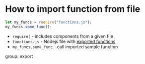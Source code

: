 # How to import function from file

```js
let my_funcs = require("functions.js");
my_funcs.some_func();
```

- `require(` - includes components from a given file
- `functions.js` - Nodejs file with [exported functions](https://onelinerhub.com/nodejs/how-to-export-function)
- `my_funcs.some_func` - call imported sample function

group: export


